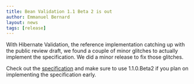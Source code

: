 ```yaml
---
title: Bean Validation 1.1 Beta 2 is out
author: Emmanuel Bernard
layout: news
tags: [release]
---
```

With Hibernate Validation, the reference implementation catching
up with the public review draft, we found a couple of minor glitches
to actually implement the specification. We did a minor release
to fix those glitches.

Check out the [specification](/1.1/spec/1.1.0.beta2) and make sure to
use 1.1.0.Beta2 if you plan on implementing the specification early.
